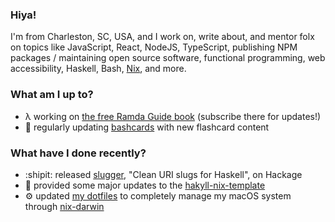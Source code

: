 ### Hiya!

I'm from Charleston, SC, USA, and I work on, write about, and mentor folx on topics like JavaScript, React, NodeJS, TypeScript, publishing NPM packages / maintaining open source software, functional programming, web accessibility, Haskell, Bash, [Nix](https://nixos.org), and more.

### What am I up to?

* λ working on [the free Ramda Guide book](https://ramda.guide) (subscribe there for updates!)
* 📇 regularly updating [bashcards](https://github.com/rpearce/bashcards/) with new flashcard content

### What have I done recently?

* :shipit: released [slugger](https://hackage.haskell.org/package/slugger), "Clean URI slugs for Haskell", on Hackage
* 🚢 provided some major updates to the [hakyll-nix-template](https://github.com/rpearce/hakyll-nix-template/)
* ⚙️ updated [my dotfiles]((https://hackage.haskell.org/package/slugger)) to completely manage my macOS system through [nix-darwin](https://github.com/LnL7/nix-darwin)
